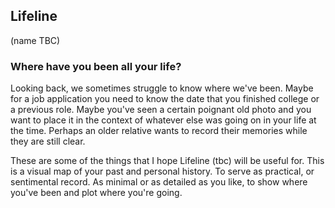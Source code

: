 ## Lifeline
(name TBC)

### Where have you been all your life?

Looking back, we sometimes struggle to know where we've been. Maybe for a job application you need to know the date that you finished college or a previous role. Maybe you've seen a certain poignant old photo and you want to place it in the context of whatever else was going on in your life at the time. Perhaps an older relative wants to record their memories while they are still clear.

These are some of the things that I hope Lifeline (tbc) will be useful for. This is a visual map of your past and personal history. To serve as practical, or sentimental record. As minimal or as detailed as you like, to show where you've been and plot where you're going.
